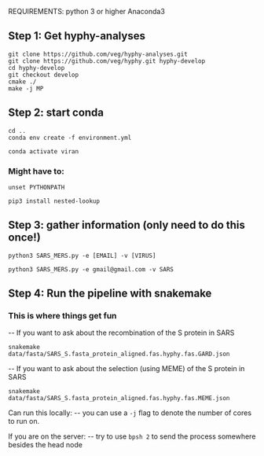 REQUIREMENTS:
python 3 or higher
Anaconda3

## Step 1: Get hyphy-analyses
```
git clone https://github.com/veg/hyphy-analyses.git
git clone https://github.com/veg/hyphy.git hyphy-develop
cd hyphy-develop
git checkout develop
cmake ./
make -j MP
```

## Step 2: start conda
```
cd ..
conda env create -f environment.yml

conda activate viran
```

### Might have to:
```
unset PYTHONPATH

pip3 install nested-lookup
```

## Step 3: gather information (only need to do this once!)
```
python3 SARS_MERS.py -e [EMAIL] -v [VIRUS]

python3 SARS_MERS.py -e gmail@gmail.com -v SARS
```


## Step 4: Run the pipeline with snakemake
### This is where things get fun
-- If you want to ask about the recombination of the S protein in SARS
```
snakemake data/fasta/SARS_S.fasta_protein_aligned.fas.hyphy.fas.GARD.json
```
-- If you want to ask about the selection (using MEME) of the S protein in SARS
```
snakemake data/fasta/SARS_S.fasta_protein_aligned.fas.hyphy.fas.MEME.json
```
Can run this locally:
-- you can use a ```-j``` flag to denote the number of cores to run on.

If you are on the server:
-- try to use ```bpsh 2``` to send the process somewhere besides the head node

